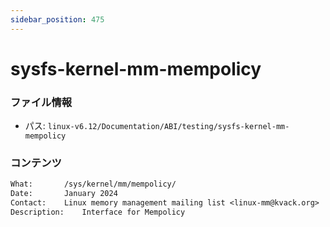 ```yaml
---
sidebar_position: 475
---
```

# sysfs-kernel-mm-mempolicy

### ファイル情報

- パス: `linux-v6.12/Documentation/ABI/testing/sysfs-kernel-mm-mempolicy`

### コンテンツ

```txt
What:		/sys/kernel/mm/mempolicy/
Date:		January 2024
Contact:	Linux memory management mailing list <linux-mm@kvack.org>
Description:	Interface for Mempolicy

```
